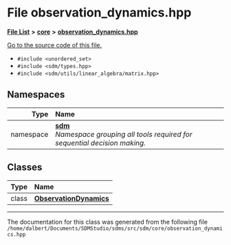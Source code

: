 
<NavBar active_item_id="2"/>

# File observation\_dynamics.hpp


[**File List**](files.md) **>** [**core**](dir_92216a09053680f71034e5e26026ee62.md) **>** [**observation\_dynamics.hpp**](observation__dynamics_8hpp.md)

[Go to the source code of this file.](observation__dynamics_8hpp_source.md)



* `#include <unordered_set>`
* `#include <sdm/types.hpp>`
* `#include <sdm/utils/linear_algebra/matrix.hpp>`









## Namespaces

| Type | Name |
| ---: | :--- |
| namespace | [**sdm**](namespacesdm.md) <br>_Namespace grouping all tools required for sequential decision making._  |

## Classes

| Type | Name |
| ---: | :--- |
| class | [**ObservationDynamics**](classsdm_1_1ObservationDynamics.md) <br> |














------------------------------
The documentation for this class was generated from the following file `/home/dalbert/Documents/SDMStudio/sdms/src/sdm/core/observation_dynamics.hpp`